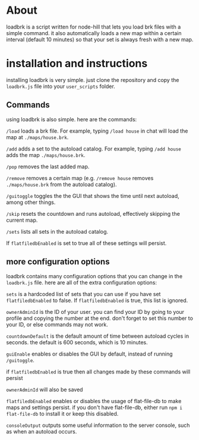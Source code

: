 # About
loadbrk is a script written for node-hill that lets you load brk files with a simple command. it also automatically loads a new map within a certain interval (default 10 minutes) so that your set is always fresh with a new map.

# installation and instructions
installing loadbrk is very simple. just clone the repository and copy the `loadbrk.js` file into your `user_scripts` folder.

## Commands
using loadbrk is also simple. here are the commands:

`/load` loads a brk file. For example, typing `/load house` in chat will load the map at `./maps/house.brk`.

`/add` adds a set to the autoload catalog. For example, typing `/add house` adds the map `./maps/house.brk`.

`/pop` removes the last added map.

`/remove` removes a certain map (e.g. `/remove house` removes `./maps/house.brk` from the autoload catalog).

`/guitoggle` toggles the the GUI that shows the time until next autoload, among other things.

`/skip` resets the countdown and runs autoload, effectively skipping the current map.

`/sets` lists all sets in the autoload catalog.

If `flatfiledbEnabled` is set to true all of these settings will persist.

## more configuration options
loadbrk contains many configuration options that you can change in the `loadbrk.js` file. here are all of the extra configuration options:

`sets` is a hardcoded list of sets that you can use if you have set `flatfiledbEnabled` to false. If `flatfiledbEnabled` is true, this list is ignored.

`ownerAdminId` is the ID of your user. you can find your ID by going to your profile and copying the number at the end. don't forget to set this number to your ID, or else commands may not work.

`countdownDefault` is the default amount of time between autoload cycles in seconds. the default is 600 seconds, which is 10 minutes.

`guiEnable` enables or disables the GUI by default, instead of running `/guitoggle`.

if `flatfiledbEnabled` is true then all changes made by these commands will persist

`ownerAdminId` will also be saved

`flatfiledbEnabled` enables or disables the usage of flat-file-db to make maps and settings persist. if you don't have flat-file-db, either run `npm i flat-file-db` to install it or keep this disabled.

`consoleOutput` outputs some useful information to the server console, such as when an autoload occurs.

